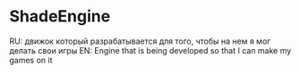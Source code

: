 # ShadeEngine
RU: движок который разрабатывается для того, чтобы на нем я мог делать свои игры EN: Engine that is being developed so that I can make my games on it
